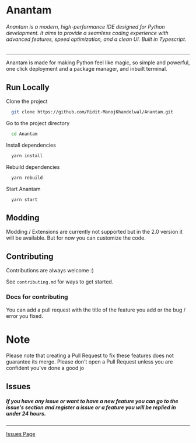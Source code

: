 # Anantam

###### Anantam is a modern, high-performance IDE designed for Python development. It aims to provide a seamless coding experience with advanced features, speed optimization, and a clean UI. Built in Typescript.
---
Anantam is made for making Python feel like magic, so simple and powerful, one click deployment and a package manager, and inbuilt terminal.
## Run Locally

Clone the project

```bash
  git clone https://github.com/Ridit-ManojKhandelwal/Anantam.git
```

Go to the project directory

```bash
  cd Anantam
```

Install dependencies

```bash
  yarn install
```

Rebuild dependencies

```bash
  yarn rebuild
```

Start Anantam

```bash
  yarn start
```

## Modding

Modding / Extensions are currently not supported but in the 2.0 version it will be available. But for now you can customize the code.
## Contributing

Contributions are always welcome :)

See `contributing.md` for ways to get started.

### Docs for contributing

You can add a pull request with the title of the feature you add or the bug / error you fixed.

# Note

Please note that creating a Pull Request to fix these features does not guarantee its merge. Please don't open a Pull Request unless you are confident you've done a good jo


## Issues

##### If you have any issue or want to have a new feature you can go to the issue's section and register a issue or a feature you will be replied in under 24 hours. 

---

[Issues Page](https://github.com/Ridit-ManojKhandelwal/Anantam/issues)
